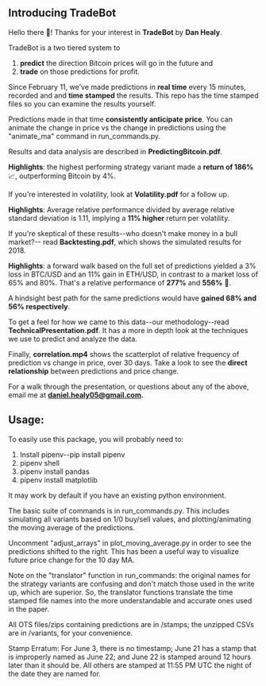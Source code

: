 <h2>Introducing TradeBot</h2>

Hello there 👋! Thanks for your interest in <strong>TradeBot</strong> by <strong>Dan Healy</strong>.

TradeBot is a two tiered system to
1. <strong>predict</strong> the direction Bitcoin prices will go in the future and
2. <strong>trade</strong> on those predictions for profit.

Since February 11, we've made predictions in <strong>real time</strong> every 15 minutes,
recorded and and <strong>time stamped</strong> the results. This repo has the time stamped files so
you can examine the results yourself.

Predictions made in that time <strong>consistently anticipate price</strong>.
You can animate the change in price vs the change in predictions using the
"animate_ma" command in run_commands.py.

Results and data analysis are described in <strong>PredictingBitcoin.pdf</strong>.

<strong>Highlights</strong>: the highest performing strategy variant made a <strong>return of 186% </strong> 📈, outperforming Bitcoin by 4%.

If you're interested in volatility, look at <strong>Volatility.pdf</strong> for a follow up.

<strong>Highlights</strong>: Average relative performance divided by average relative standard deviation is
1.11, implying a <strong>11% higher</strong> return per volatility.

If you're skeptical of these results--who doesn't make money in a bull market?--
read <strong>Backtesting.pdf</strong>, which shows the simulated results for 2018.

<strong>Highlights</strong>: a forward walk based on the full set of predictions yielded a 3% loss in BTC/USD
and an 11% gain in ETH/USD, in contrast to a market loss of 65% and 80%. That's
a relative performance of <strong>277%</strong> and <strong>556%</strong> 🤑.

A hindsight best path for the same predictions would have <strong>gained 68% and 56%
respectively</strong>.

To get a feel for how we came to this data--our methodology--read
<strong>TechnicalPresentation.pdf</strong>. It has a more in depth look at the techniques
we use to predict and analyze the data.

Finally, <strong>correlation.mp4</strong> shows the scatterplot of relative frequency of prediction
vs change in price, over 30 days. Take a look to see the <strong>direct relationship</strong>
between predictions and price change.

For a walk through the presentation, or questions about any of the above, email
me at <strong>daniel.healy05@gmail.com.</strong>

<h2>Usage:</h2>

To easily use this package, you will probably need to:

1. Install pipenv--pip install pipenv
2. pipenv shell
3. pipenv install pandas
4. pipenv install matplotlib

It may work by default if you have an existing python environment.

The basic suite of commands is in run_commands.py. This includes simulating
all variants based on 1/0 buy/sell values, and plotting/animating the moving
average of the predictions.

Uncomment "adjust_arrays" in plot_moving_average.py in order to see the
predictions shifted to the right. This has been a useful way to visualize future
price change for the 10 day MA.

Note on the "translator" function in run_commands: the original names for the
strategy variants are confusing and don't match those used in the write up,
which are superior. So, the translator functions translate the time stamped
file names into the more understandable and accurate ones used in the paper.

All OTS files/zips containing predictions are in /stamps; the unzipped CSVs are
in /variants, for your convenience.

Stamp Erratum:
For June 3, there is no timestamp;
June 21 has a stamp that is improperly named as June 22;
and June 22 is stamped around 12 hours later than it should be.
All others are stamped at 11:55 PM UTC the night of the date they are named for.
